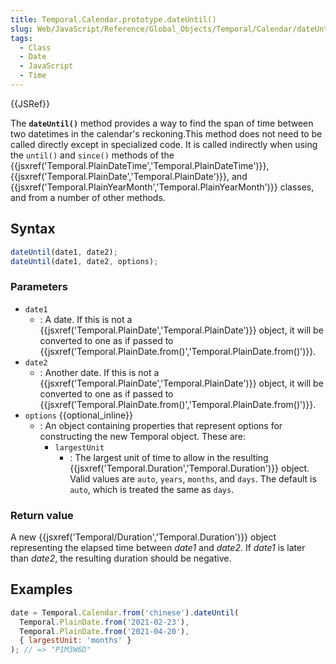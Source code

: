 ```yaml
---
title: Temporal.Calendar.prototype.dateUntil()
slug: Web/JavaScript/Reference/Global_Objects/Temporal/Calendar/dateUntil
tags:
  - Class
  - Date
  - JavaScript
  - Time
---
```

{{JSRef}}

The **`dateUntil()`** method provides a way to find the span of time between two
datetimes in the calendar's reckoning.This method does not need to be called
directly except in specialized code. It is called indirectly when using the
`until()` and `since()` methods of the
{{jsxref('Temporal.PlainDateTime','Temporal.PlainDateTime')}},
{{jsxref('Temporal.PlainDate','Temporal.PlainDate')}}, and
{{jsxref('Temporal.PlainYearMonth','Temporal.PlainYearMonth')}}
classes, and from a number of other methods.

## Syntax

```js
dateUntil(date1, date2);
dateUntil(date1, date2, options);
```

### Parameters

- `date1`
  - : A date. If this is not a
    {{jsxref('Temporal.PlainDate','Temporal.PlainDate')}}
    object, it will be converted to one as if passed to
    {{jsxref('Temporal.PlainDate.from()','Temporal.PlainDate.from()')}}.
- `date2`
  - : Another date. If this is not a
    {{jsxref('Temporal.PlainDate','Temporal.PlainDate')}}
    object, it will be converted to one as if passed to
    {{jsxref('Temporal.PlainDate.from()','Temporal.PlainDate.from()')}}.
- `options` {{optional_inline}}
  - : An object containing properties that represent options for constructing
    the new Temporal object. These are:
    - `largestUnit`
      - : The largest unit of time to allow in the resulting
        {{jsxref('Temporal.Duration','Temporal.Duration')}}
        object. Valid values are `auto`, `years`, `months`, and `days`. The
        default is `auto`, which is treated the same as `days`.

### Return value

A new {{jsxref('Temporal/Duration','Temporal.Duration')}}
object representing the elapsed time between _date1_ and _date2_. If _date1_ is
later than _date2_, the resulting duration should be negative.

## Examples

```js
date = Temporal.Calendar.from('chinese').dateUntil(
  Temporal.PlainDate.from('2021-02-23'),
  Temporal.PlainDate.from('2021-04-20'),
  { largestUnit: 'months' }
); // => "P1M3W6D"
```
